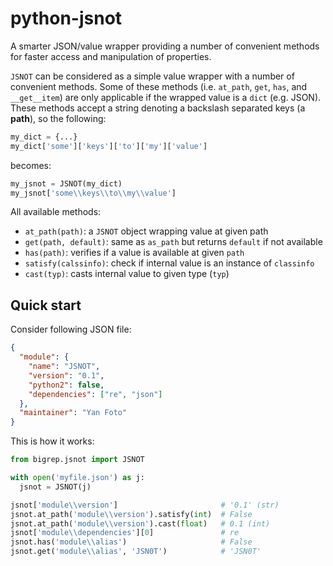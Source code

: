# python-jsnot
A smarter JSON/value wrapper providing a number of convenient methods for
faster access and manipulation of properties.

`JSNOT` can be considered as a simple value wrapper with a number of convenient
methods. Some of these methods (i.e. `at_path`, `get`, `has`, and `__get__item`)
are only applicable if the wrapped value is a `dict` (e.g. JSON). These methods
accept a string denoting a backslash separated keys (a **path**), so the following:

```python
my_dict = {...}
my_dict['some']['keys']['to']['my']['value']
```
becomes:

```python
my_jsnot = JSNOT(my_dict)
my_jsnot['some\\keys\\to\\my\\value']
```

All available methods:

 * `at_path(path)`: a `JSNOT` object wrapping value at given path
 * `get(path, default)`: same as `as_path` but returns `default` if not available
 * `has(path)`: verifies if a value is available at given `path`
 * `satisfy(calssinfo)`: check if internal value is an instance of `classinfo`
 * `cast(typ)`: casts internal value to given type (`typ`)

## Quick start
Consider following JSON file:

```json
{
  "module": {
    "name": "JSNOT",
    "version": "0.1",
    "python2": false,
    "dependencies": ["re", "json"]
  },
  "maintainer": "Yan Foto"
}
```

This is how it works:

```python
from bigrep.jsnot import JSNOT

with open('myfile.json') as j:
  jsnot = JSNOT(j)

jsnot['module\\version']                       # '0.1' (str)
jsnot.at_path('module\\version').satisfy(int)  # False
jsnot.at_path('module\\version').cast(float)   # 0.1 (int)
jsnot['module\\dependencies'][0]               # re
jsnot.has('module\\alias')                     # False
jsnot.get('module\\alias', 'JSN0T')            # 'JSN0T'
```

